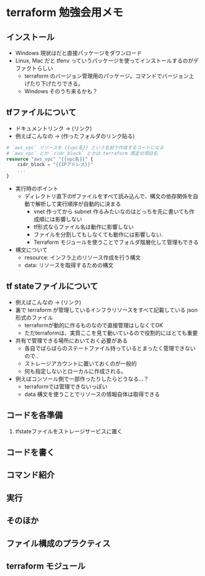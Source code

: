# terraform 勉強会用メモ

## インストール
* Windows 現状はだと直接パッケージをダウンロード
* Linux, Mac だと tfenv っていうパッケージを使ってインストールするのがデファクトらしい
    * terraform のバージョン管理用のパッケージ。コマンドでバージョン上げたり下げたりできる。
    * Windows そのうち来るかも？

## tfファイルについて
* ドキュメントリンク -> (リンク)
* 例えばこんなの -> (作ったフォルダのリンク貼る)
```tf
# `aws_vpc` リソースを {{vpc名}} という名前で作成するコードになる 
# `aws_vpc` とか `cidr_block` とかは terraform 既定の項目名
resource "aws_vpc" "{{vpc名}}" {
    cidr_block = "{{IPアドレス}}"
    ...
}
```
* 実行時のポイント
    * ディレクトリ直下のtfファイルをすべて読み込んで、構文の依存関係を自動で解析して実行順序が自動的に決まる
        * vnet 作ってから subnet 作るみたいなのはどっちを先に書いても作成順には影響しない
        * tf形式ならファイル名は動作に影響しない
        * ファイルを分割してもしなくても動作には影響しない.
        * Terraform モジュールを使うことでフォルダ階層化して管理もできる
* 構文について
    * resource: インフラ上のリソース作成を行う構文
    * data: リソースを取得するための構文

## tf stateファイルについて

* 例えばこんなの -> (リンク)
* 裏で terraform が管理しているインフラリソースをすべて記載している json 形式のファイル
    * terraformが動的に作るものなので直接管理はしなくてOK
    * ただterraformは、実質ここを見て動いているので役割的にはとても重要
* 共有で管理できる場所においておく必要がある
    * 各自でばらばらのステートファイル持っているとまったく管理できないので..
    * ストレージアカウントに置いておくのが一般的
    * 何も指定しないとローカルに作成される。
* 例えばコンソール側で一部作ったりしたらどうなる…？
    * terraformでは管理できないっぽい
    * data 構文を使うことでリソースの情報自体は取得できる

## コードを各準備
1. tfstateファイルをストレージサービスに置く

## コードを書く

## コマンド紹介

## 実行

## そのほか

## ファイル構成のプラクティス

## terraform モジュール